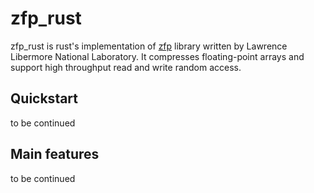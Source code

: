 # zfp_rust

zfp_rust is rust's implementation of [zfp](https://computing.llnl.gov/projects/floating-point-compression) library written by Lawrence Libermore National Laboratory. It compresses floating-point arrays and support high throughput read and write random access.

## Quickstart
to be continued

## Main features
to be continued